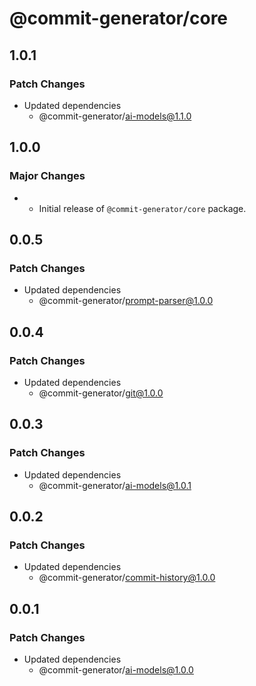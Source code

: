 # @commit-generator/core

## 1.0.1

### Patch Changes

- Updated dependencies
  - @commit-generator/ai-models@1.1.0

## 1.0.0

### Major Changes

- - Initial release of `@commit-generator/core` package.

## 0.0.5

### Patch Changes

- Updated dependencies
  - @commit-generator/prompt-parser@1.0.0

## 0.0.4

### Patch Changes

- Updated dependencies
  - @commit-generator/git@1.0.0

## 0.0.3

### Patch Changes

- Updated dependencies
  - @commit-generator/ai-models@1.0.1

## 0.0.2

### Patch Changes

- Updated dependencies
  - @commit-generator/commit-history@1.0.0

## 0.0.1

### Patch Changes

- Updated dependencies
  - @commit-generator/ai-models@1.0.0
